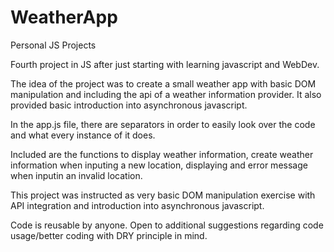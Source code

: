 # WeatherApp

Personal JS Projects

Fourth project in JS after just starting with learning javascript and WebDev.

The idea of the project was to create a small weather app with basic DOM manipulation and including the api of a weather information provider. It also provided basic introduction into asynchronous javascript.

In the app.js file, there are separators in order to easily look over the code and what every instance of it does.

Included are the functions to display weather information, create weather information when inputing a new location, displaying and error message when inputin an invalid location.

This project was instructed as very basic DOM manipulation exercise with API integration and introduction into asynchronous javascript. 

Code is reusable by anyone. Open to additional suggestions regarding code usage/better coding with DRY principle in mind.
